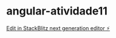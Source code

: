 # angular-atividade11

[Edit in StackBlitz next generation editor ⚡️](https://stackblitz.com/~/github.com/Douglassouza99/angular-atividade11)